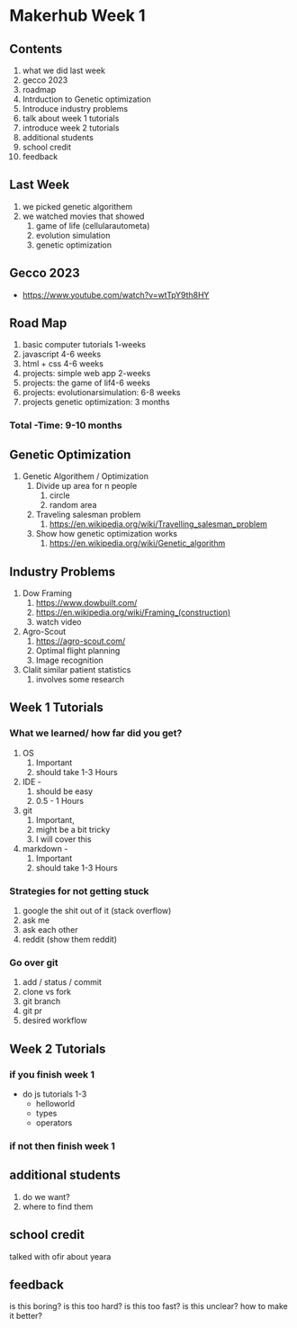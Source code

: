 # Makerhub Week 1

## Contents
1. what we did last week
2. gecco 2023
3. roadmap
4. Intrduction to Genetic optimization
5. Introduce industry problems
6. talk about week 1 tutorials
7. introduce week 2 tutorials
8. additional students
9. school credit
10. feedback

## Last Week
1. we picked genetic algorithem
2. we watched movies that showed
   1. game of life (cellularautometa)
   2. evolution simulation
   3. genetic optimization
   
## Gecco 2023
- https://www.youtube.com/watch?v=wtTpY9th8HY

## Road Map
1. basic computer tutorials 1-weeks
2. javascript 4-6 weeks
3. html + css 4-6 weeks
4. projects: simple web app  2-weeks
5. projects: the game of lif4-6 weeks
6. projects: evolutionarsimulation: 6-8 weeks
7. projects genetic optimization: 3 months
### Total -Time: 9-10 months

## Genetic Optimization

1. Genetic Algorithem / Optimization
   1. Divide up area for n people
      1. circle
      2. random area
   2. Traveling salesman problem
      1. https://en.wikipedia.org/wiki/Travelling_salesman_problem
   3. Show how genetic optimization works
      1. https://en.wikipedia.org/wiki/Genetic_algorithm

## Industry Problems
1. Dow Framing
   1. https://www.dowbuilt.com/
   2. https://en.wikipedia.org/wiki/Framing_(construction)
   3. watch video
2. Agro-Scout
   1. https://agro-scout.com/
   2. Optimal flight planning
   3. Image recognition
3. Clalit similar patient statistics
   1. involves some research

## Week 1 Tutorials
### What we learned/ how far did you get?
1. OS  
   1. Important 
   2. should take 1-3 Hours
2. IDE - 
   1. should be easy 
   2. 0.5 - 1 Hours
3. git 
   1.  Important,
   2.  might be a bit tricky 
   3.  I will cover this
4. markdown - 
   1. Important 
   2. should take 1-3 Hours
### Strategies for not getting stuck
1. google the shit out of it (stack overflow)
2. ask me
3. ask each other
4. reddit (show them reddit)
### Go over git
1. add / status / commit
2. clone vs fork
3. git branch 
4. git pr
5. desired workflow

## Week 2 Tutorials
### if you finish week 1
- do js tutorials 1-3 
  - helloworld
  - types
  - operators
### if not then finish week 1
## additional students
1. do we want?
2. where to find them

## school credit
talked with ofir about yeara

##  feedback
is this boring?
is this too hard?
is this too fast?
is this unclear?
how to make it better?